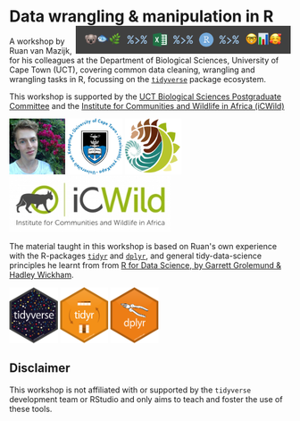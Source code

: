 # Data wrangling & manipulation in R <img src="images/footer.png" height="50px" align="right" />

A workshop by Ruan van Mazijk, for his colleagues at the Department of Biological Sciences, University of Cape Town (UCT), covering common data cleaning, wrangling and wrangling tasks in R, focussing on the [`tidyverse`](https://www.tidyverse.org/) package ecosystem.

This workshop is supported by the [UCT Biological Sciences Postgraduate Committee](https://uctbioscipg.wixsite.com/uctbioscipg) and the [Institute for Communities and Wildlife in Africa (iCWild)](http://www.icwild.uct.ac.za/)

<p>
  <img src="images/face.jpg"         height="100px" />
  <img src="images/logos/UCT.png"    height="100px" />
  <img src="images/logos/BIO.png"    height="100px" />
  <img src="images/logos/iCWild.jpg" height="100px" />
</p>

The material taught in this workshop is based on Ruan's own experience with the R-packages [`tidyr`](https://tidyr.tidyverse.org/) and [`dplyr`](https://dplyr.tidyverse.org/), and general tidy-data-science principles he learnt from from [R for Data Science, by Garrett Grolemund & Hadley Wickham](https://r4ds.had.co.nz/).

<p>
  <img src="images/logos/hex-tidyverse.png" height="100px" />
  <img src="images/logos/hex-tidyr.png"     height="100px" />
  <img src="images/logos/hex-dplyr.png"     height="100px" />
</p>

## Disclaimer

This workshop is not affiliated with or supported by the `tidyverse` development team or RStudio and only aims to teach and foster the use of these tools.
